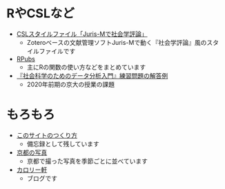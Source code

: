 # RやCSLなど

- [CSLスタイルファイル「Juris-Mで社会学評論」](jss-csl/jss-csl.html)
  - Zoteroベースの文献管理ソフトJuris-Mで動く『社会学評論』風のスタイルファイルです
- [RPubs](https://rpubs.com/keisato)
  - 主にRの関数の使い方などをまとめています
- [『社会科学のためのデータ分析入門』練習問題の解答例](qss/links.md)
  - 2020年前期の京大の授業の課題



# もろもろ

- [このサイトのつくり方](miscs/how-to-make-this.md)
  - 備忘録として残しています
- [京都の写真](pics/pics.md)
  - 京都で撮った写真を季節ごとに並べています
- [カロリー軒](blog/blog-index.md)
  - ブログです

